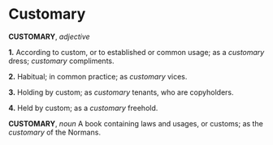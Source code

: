 # Customary

**CUSTOMARY**, _adjective_

**1.** According to custom, or to established or common usage; as a _customary_ dress; _customary_ compliments.

**2.** Habitual; in common practice; as _customary_ vices.

**3.** Holding by custom; as _customary_ tenants, who are copyholders.

**4.** Held by custom; as a _customary_ freehold.

**CUSTOMARY**, _noun_ A book containing laws and usages, or customs; as the _customary_ of the Normans.